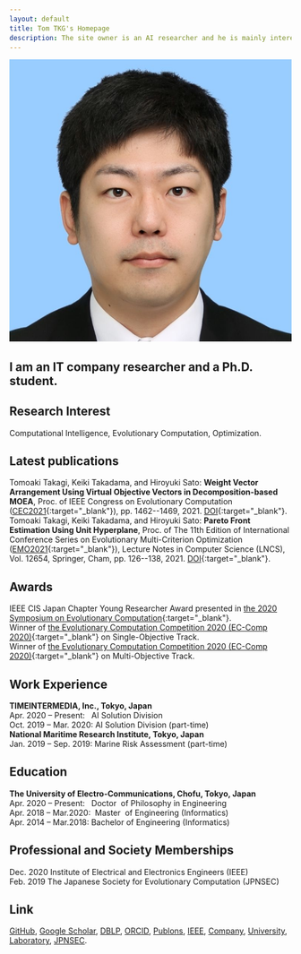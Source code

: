 ```yaml
---
layout: default
title: Tom TKG's Homepage
description: The site owner is an AI researcher and he is mainly interested in evolutionary computation and multi-objective optimization.　You can see his papers, codes, and images on this site.
---
```


<img class="profile-picture" src="myface.jpg">

## I am an IT company researcher and a Ph.D. student.

## Research Interest

Computational Intelligence, Evolutionary Computation, Optimization.

## Latest publications
Tomoaki Takagi, Keiki Takadama, and Hiroyuki Sato: **Weight Vector Arrangement Using Virtual Objective Vectors in Decomposition-based MOEA**, Proc. of IEEE Congress on Evolutionary Computation ([CEC2021](https://cec2021.mini.pw.edu.pl/){:target="_blank"}), pp. 1462--1469, 2021. [DOI](https://doi.org/10.1109/CEC45853.2021.9504954){:target="_blank"}.  
Tomoaki Takagi, Keiki Takadama, and Hiroyuki Sato: **Pareto Front Estimation Using Unit Hyperplane**, Proc. of The 11th Edition of International Conference Series on Evolutionary Multi-Criterion Optimization ([EMO2021](https://emo2021.org){:target="_blank"}), Lecture Notes in Computer Science (LNCS), Vol. 12654, Springer, Cham, pp. 126--138, 2021. [DOI](https://doi.org/10.1007/978-3-030-72062-9_11){:target="_blank"}.

## Awards
IEEE CIS Japan Chapter Young Researcher Award presented in [the 2020 Symposium on Evolutionary Computation](http://www.jpnsec.org/yra.html){:target="_blank"}.  
Winner of [the Evolutionary Computation Competition 2020 (EC-Comp 2020)](https://ec-comp.jpnsec.org/competitions/eccomp2020){:target="_blank"} on Single-Objective Track.  
Winner of [the Evolutionary Computation Competition 2020 (EC-Comp 2020)](https://ec-comp.jpnsec.org/competitions/eccomp2020){:target="_blank"} on Multi-Objective Track.  

## Work Experience
**TIMEINTERMEDIA, Inc., Tokyo, Japan**  
Apr. 2020 – Present: &nbsp;&nbsp;AI Solution Division  
Oct. 2019 – Mar. 2020: AI Solution Division (part-time)  
**National Maritime Research Institute, Tokyo, Japan**  
Jan. 2019 – Sep. 2019: Marine Risk Assessment (part-time)

## Education
**The University of Electro-Communications, Chofu, Tokyo, Japan**  
Apr. 2020 – Present: &nbsp;&nbsp;Doctor &nbsp;of Philosophy in Engineering  
Apr. 2018 – Mar.2020: &nbsp;Master &nbsp;of Engineering (Informatics)  
Apr. 2014 – Mar.2018: Bachelor of Engineering (Informatics)

## Professional and Society Memberships
Dec. 2020 Institute of Electrical and Electronics Engineers (IEEE)  
Feb. 2019 The Japanese Society for Evolutionary Computation (JPNSEC)  

## Link
[GitHub](https://github.com/tomtkg), [Google Scholar](https://scholar.google.co.jp/citations?user=jsYC8NMAAAAJ), [DBLP](https://dblp.uni-trier.de/pers/hd/t/Takagi:Tomoaki), [ORCID](https://orcid.org/0000-0003-3748-9797), [Publons](https://publons.com/researcher/3926140), [IEEE](https://ieee-collabratec.ieee.org/app/p/tomtkg), [Company](https://www.timedia.co.jp), [University](https://www.uec.ac.jp), [Laboratory](http://hs.hc.uec.ac.jp/index.php?%E9%AB%98%E6%9C%A8%20%E6%99%BA%E7%AB%A0), [JPNSEC](http://www.jpnsec.org).

